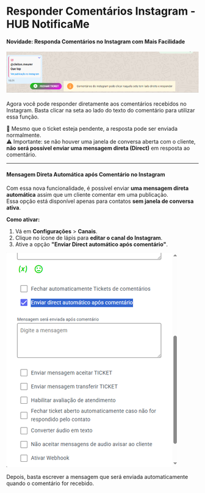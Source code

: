 # Responder Comentários Instagram - HUB NotificaMe

#### Novidade: Responda Comentários no Instagram com Mais Facilidade

![print](<../docs/Responder Comentarios Instagram/respondercomentario.png>)

Agora você pode responder diretamente aos comentários recebidos no Instagram. Basta clicar na seta ao lado do texto do comentário para utilizar essa função.

💬 Mesmo que o ticket esteja pendente, a resposta pode ser enviada normalmente.\
⚠️ Importante: se não houver uma janela de conversa aberta com o cliente, **não será possível enviar uma mensagem direta (Direct)** em resposta ao comentário.

***

#### Mensagem Direta Automática após Comentário no Instagram

Com essa nova funcionalidade, é possível enviar **uma mensagem direta automática** assim que um cliente comentar em uma publicação.\
Essa opção está disponível apenas para contatos **sem janela de conversa ativa**.

**Como ativar:**

1. Vá em **Configurações** > **Canais**.
2. Clique no ícone de lápis para **editar o canal do Instagram**.
3. Ative a opção **"Enviar Direct automático após comentário"**.

![print](<../docs/Responder Comentarios Instagram/direct.png>)

Depois, basta escrever a mensagem que será enviada automaticamente quando o comentário for recebido.
